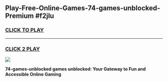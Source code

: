 
## Play-Free-Online-Games-74-games-unblocked-Premium #f2jlu
<h3>
<a href="https://premium.freeplayer.one?title=74-games-unblocked&ref=8M">CLICK TO PLAY</a></h3>
<hr>

<h3>
<a href="https://premium.freeplayer.one?title=74-games-unblocked&ref=8M">CLICK 2 PLAY</a>
  
</h3>

<a href="https://premium.freeplayer.one?title=74-games-unblocked&ref=8M"><img src="https://clearcache.store/games.png"></a>


**74-games-unblocked games unblocked: Your Gateway to Fun and Accessible Online Gaming**
